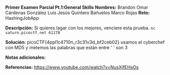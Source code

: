 **Primer Examen Parcial Pt.1:General Skills** 
**Nombres:** 
Brandon Omar Cárdenas González
Luis Jesús Quintero Bañuelos
Marco Rojas 
**Reto:**  HashingJobApp

**Descripción:**
Si quieres lagar con los mejores, venciere esta prueba. `nc saturn.picoctf.net 61170`


**Solución:**
picoCTF{4ppl1c4710n_r3c31v3d_bf2ceb02}
usamos el cyberchef con MD5 y metemos las palabras que están entre ' ' son 3 

**Notas adicionales:**

**Referencias:** 
https://www.youtube.com/watch?v=NusXjfEHsOs

